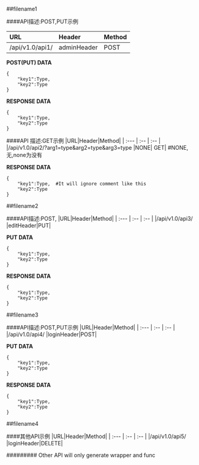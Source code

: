 ##filename1

####API描述:POST,PUT示例

|URL|Header|Method|
| :--- | :-- | :-- |
|/api/v1.0/api1/ |adminHeader|POST|    adminHeader 生成@admin_required

**POST(PUT) DATA**
```
{
    "key1":Type,
    "key2":Type
}

```

**RESPONSE DATA**
```
{
    "key1":Type,
    "key2":Type
}

```

####API 描述:GET示例
|URL|Header|Method|
| :--- | :-- | :-- |
|/api/v1.0/api2/?arg1=type&arg2=type&arg3=type |NONE| GET|   #NONE,无,none为没有

**RESPONSE DATA**
```
{
    "key1":Type,  #It will ignore comment like this
    "key2":Type     
}

```

##filename2

####API描述:POST,
|URL|Header|Method|
| :--- | :-- | :-- |
|/api/v1.0/api3/ |editHeader|PUT|

**PUT DATA**
```
{
    "key1":Type,
    "key2":Type
}

```

**RESPONSE DATA**
```
{
    "key1":Type,
    "key2":Type
}

```

##filename3


####API描述:POST,PUT示例
|URL|Header|Method|
| :--- | :-- | :-- |
|/api/v1.0/api4/ |loginHeader|POST|


**PUT DATA**
``` 
{   
    "key1":Type,
    "key2":Type
}

```

**RESPONSE DATA**
``` 
{
    "key1":Type,
    "key2":Type
}

```

##filename4

####其他API示例
|URL|Header|Method|
| :--- | :-- | :-- |
|/api/v1.0/api5/ |loginHeader|DELETE|


######### Other API will only generate wrapper and func


